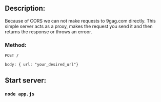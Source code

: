 ## Description:

Because of CORS we can not make requests to 9gag.com directly. This simple server acts as a proxy, makes the request you send it and then returns the response or throws an erroor.

### Method:
`POST /`

`body: { url: "your_desired_url"}`

## Start server:

### `node app.js`
